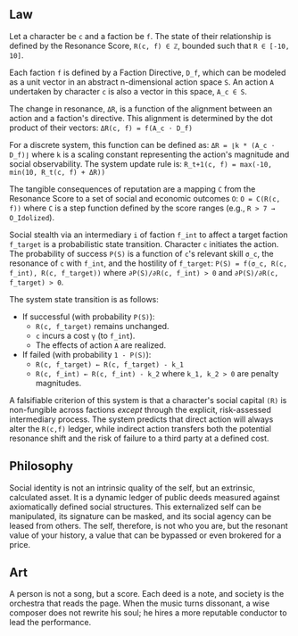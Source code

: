 ## Law
Let a character be `c` and a faction be `f`. The state of their relationship is defined by the Resonance Score, `R(c, f) ∈ ℤ`, bounded such that `R ∈ [-10, 10]`.

Each faction `f` is defined by a Faction Directive, `D_f`, which can be modeled as a unit vector in an abstract n-dimensional action space `S`. An action `A` undertaken by character `c` is also a vector in this space, `A_c ∈ S`.

The change in resonance, `ΔR`, is a function of the alignment between an action and a faction's directive. This alignment is determined by the dot product of their vectors:
`ΔR(c, f) = f(A_c ⋅ D_f)`

For a discrete system, this function can be defined as:
`ΔR = ⌊k * (A_c ⋅ D_f)⌋`
where `k` is a scaling constant representing the action's magnitude and social observability. The system update rule is:
`R_t+1(c, f) = max(-10, min(10, R_t(c, f) + ΔR))`

The tangible consequences of reputation are a mapping `C` from the Resonance Score to a set of social and economic outcomes `O`:
`O = C(R(c, f))`
where `C` is a step function defined by the score ranges (e.g., `R > 7 → O_Idolized`).

Social stealth via an intermediary `i` of faction `f_int` to affect a target faction `f_target` is a probabilistic state transition. Character `c` initiates the action. The probability of success `P(S)` is a function of `c`'s relevant skill `σ_c`, the resonance of `c` with `f_int`, and the hostility of `f_target`:
`P(S) = f(σ_c, R(c, f_int), R(c, f_target))`
where `∂P(S)/∂R(c, f_int) > 0` and `∂P(S)/∂R(c, f_target) > 0`.

The system state transition is as follows:
- If successful (with probability `P(S)`):
  - `R(c, f_target)` remains unchanged.
  - `c` incurs a cost `γ` (to `f_int`).
  - The effects of action `A` are realized.
- If failed (with probability `1 - P(S)`):
  - `R(c, f_target) ← R(c, f_target) - k_1`
  - `R(c, f_int) ← R(c, f_int) - k_2`
  where `k_1, k_2 > 0` are penalty magnitudes.

A falsifiable criterion of this system is that a character's social capital `(R)` is non-fungible across factions *except* through the explicit, risk-assessed intermediary process. The system predicts that direct action will always alter the `R(c,f)` ledger, while indirect action transfers both the potential resonance shift and the risk of failure to a third party at a defined cost.

## Philosophy
Social identity is not an intrinsic quality of the self, but an extrinsic, calculated asset. It is a dynamic ledger of public deeds measured against axiomatically defined social structures. This externalized self can be manipulated, its signature can be masked, and its social agency can be leased from others. The self, therefore, is not who you are, but the resonant value of your history, a value that can be bypassed or even brokered for a price.

## Art
A person is not a song, but a score. Each deed is a note, and society is the orchestra that reads the page. When the music turns dissonant, a wise composer does not rewrite his soul; he hires a more reputable conductor to lead the performance.